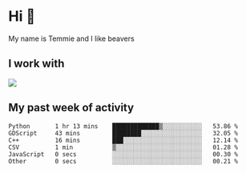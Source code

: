 <h1 align="left">Hi 👋</h1>

<p>My name is Temmie and I like beavers</p>

<h2 align="left">I work with</h2>

<div align=left>
  <img src="https://skillicons.dev/icons?i=py,godot,javascript,css,html,linux,git,blender,bash,vscode,&theme=dark">
</div>


<h2 align="left">My past week of activity</h2>

<!--START_SECTION:waka-->

```text
Python       1 hr 13 mins    █████████████▒░░░░░░░░░░░   53.86 %
GDScript     43 mins         ████████░░░░░░░░░░░░░░░░░   32.05 %
C++          16 mins         ███░░░░░░░░░░░░░░░░░░░░░░   12.14 %
CSV          1 min           ▒░░░░░░░░░░░░░░░░░░░░░░░░   01.28 %
JavaScript   0 secs          ░░░░░░░░░░░░░░░░░░░░░░░░░   00.30 %
Other        0 secs          ░░░░░░░░░░░░░░░░░░░░░░░░░   00.21 %
```

<!--END_SECTION:waka-->
